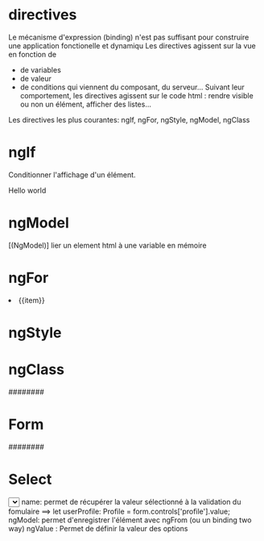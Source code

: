 # directives
Le mécanisme d'expression (binding) n'est pas suffisant pour construire une application fonctionelle et dynamiqu
Les directives agissent sur la vue en fonction de 
- de variables
- de valeur
- de conditions 
qui viennent du composant, du serveur...
Suivant leur comportement, les directives agissent sur le code html : rendre visible ou non un élément, afficher des listes... 

Les directives les plus courantes: ngIf, ngFor, ngStyle, ngModel, ngClass
# ngIf
Conditionner l'affichage d'un élément.
<div *ngIf="display">Hello world</div>

# ngModel
[(NgModel)] lier un element html à une variable en mémoire

# ngFor
<li *ngFor="let item of list">{{item}}</li>

# ngStyle

# ngClass

########
# Form
########
# Select
<select name="profile" ngModel>
<option [ngValue]="null"></option>
</select>
name: permet de récupérer la valeur sélectionné à la validation du fomulaire
==> let userProfile: Profile = form.controls['profile'].value;
ngModel: permet d'enregistrer l'élément avec ngFrom (ou un binding two way)
ngValue : Permet de définir la valeur des options

